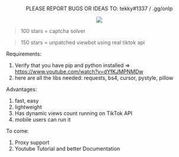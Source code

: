 <p align="center">
  PLEASE REPORT BUGS OR IDEAS TO: tekky#1337 / .gg/onlp
</p>

<!--

<p align="center"> 
<img src="https://global.tiktokworld21.com/images/TT_Logo.png"></img>
</p>

-->

<p align="center"> 
<img src="https://cdn.discordapp.com/attachments/956638415837876284/994399532001530007/unknown.png?size=4096?size=4096"></img>
</p>


> 100 stars = captcha solver

> 150 stars = unpatched viewbot using real tiktok api


Requirements:
1) Verify that you have pip and python installed => https://www.youtube.com/watch?v=dYfKJMPNMDw
2) here are all the libs needed: requests, bs4, cursor, pystyle, pillow

Advantages:
1)  fast, easy
2)  lightweight
3)  Has dynamic views count running on TikTok API
4)  mobile users can run it

To come:
1) Proxy support
2) Youtube Tutorial and better Documentation

